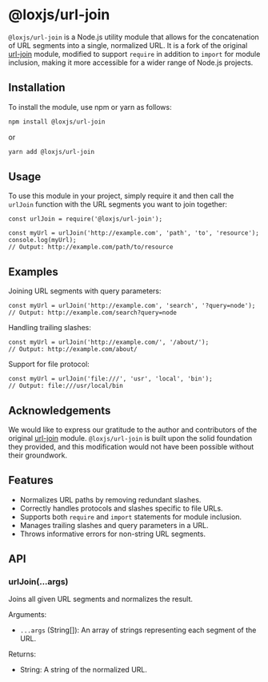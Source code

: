 # @loxjs/url-join

`@loxjs/url-join` is a Node.js utility module that allows for the concatenation of URL segments into a single, normalized URL. It is a fork of the original [url-join](https://github.com/jfromaniello/url-join) module, modified to support `require` in addition to `import` for module inclusion, making it more accessible for a wider range of Node.js projects.

## Installation

To install the module, use npm or yarn as follows:

```sh
npm install @loxjs/url-join
```

or

```sh
yarn add @loxjs/url-join
```

## Usage

To use this module in your project, simply require it and then call the `urlJoin` function with the URL segments you want to join together:

```
const urlJoin = require('@loxjs/url-join');

const myUrl = urlJoin('http://example.com', 'path', 'to', 'resource');
console.log(myUrl);
// Output: http://example.com/path/to/resource
```

## Examples

Joining URL segments with query parameters:

```
const myUrl = urlJoin('http://example.com', 'search', '?query=node');
// Output: http://example.com/search?query=node
```

Handling trailing slashes:

```
const myUrl = urlJoin('http://example.com/', '/about/');
// Output: http://example.com/about/
```

Support for file protocol:

```
const myUrl = urlJoin('file:///', 'usr', 'local', 'bin');
// Output: file:///usr/local/bin
```

## Acknowledgements

We would like to express our gratitude to the author and contributors of the original [url-join](https://github.com/jfromaniello/url-join) module. `@loxjs/url-join` is built upon the solid foundation they provided, and this modification would not have been possible without their groundwork.

## Features

 - Normalizes URL paths by removing redundant slashes.
 - Correctly handles protocols and slashes specific to file URLs.
 - Supports both `require` and `import` statements for module inclusion.
 - Manages trailing slashes and query parameters in a URL.
 - Throws informative errors for non-string URL segments.

## API

### urlJoin(...args)

Joins all given URL segments and normalizes the result.

Arguments:

 - `...args` (String[]): An array of strings representing each segment of the URL.

Returns:

 - String: A string of the normalized URL.
